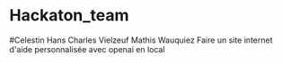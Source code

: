 # Hackaton_team
#Celestin Hans  Charles Vielzeuf  Mathis Wauquiez
Faire un site internet d'aide personnalisée avec openai en local

